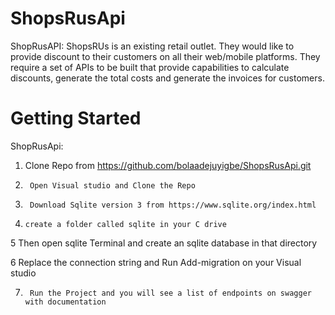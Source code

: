 # ShopsRusApi
ShopRusAPI: ShopsRUs is an existing retail outlet. They would like to provide discount to their customers on all their web/mobile platforms. 
They require a set of APIs to be built that provide capabilities to calculate discounts, generate the total costs and generate the invoices for customers. 

# Getting Started
ShopRusApi: 
1.	Clone Repo from https://github.com/bolaadejuyigbe/ShopsRusApi.git
2.      Open Visual studio and Clone the Repo
3.      Download Sqlite version 3 from https://www.sqlite.org/index.html


4.	   create a folder called sqlite in your C drive 


5           Then open sqlite Terminal and create an sqlite database in that directory



6              Replace the connection string and Run Add-migration on your Visual studio


   
7.	    Run the Project and you will see a list of endpoints on swagger with documentation


